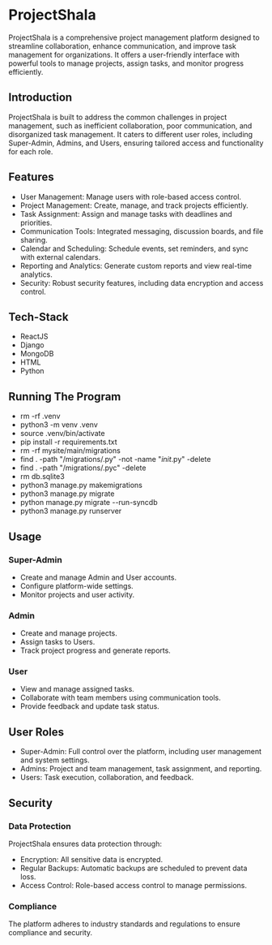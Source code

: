 # ProjectShala
ProjectShala is a comprehensive project management platform designed to streamline collaboration, enhance communication, and improve task management for organizations. It offers a user-friendly interface with powerful tools to manage projects, assign tasks, and monitor progress efficiently.

## Introduction
ProjectShala is built to address the common challenges in project management, such as inefficient collaboration, poor communication, and disorganized task management. It caters to different user roles, including Super-Admin, Admins, and Users, ensuring tailored access and functionality for each role.

## Features
- User Management: Manage users with role-based access control.
- Project Management: Create, manage, and track projects efficiently.
- Task Assignment: Assign and manage tasks with deadlines and priorities.
- Communication Tools: Integrated messaging, discussion boards, and file sharing.
- Calendar and Scheduling: Schedule events, set reminders, and sync with external calendars.
- Reporting and Analytics: Generate custom reports and view real-time analytics.
- Security: Robust security features, including data encryption and access control.

## Tech-Stack
- ReactJS
- Django
- MongoDB
- HTML
- Python

## Running The Program
- rm -rf .venv
- python3 -m venv .venv
- source .venv/bin/activate
- pip install -r requirements.txt
- rm -rf mysite/main/migrations
- find . -path "/migrations/.py" -not -name "_init_.py" -delete
- find . -path "/migrations/.pyc"  -delete
- rm db.sqlite3
- python3 manage.py makemigrations
- python3 manage.py migrate
- python manage.py migrate --run-syncdb
- python3 manage.py runserver

## Usage

### Super-Admin
- Create and manage Admin and User accounts.
- Configure platform-wide settings.
- Monitor projects and user activity.
### Admin
- Create and manage projects.
- Assign tasks to Users.
- Track project progress and generate reports.
### User
- View and manage assigned tasks.
- Collaborate with team members using communication tools.
- Provide feedback and update task status.

## User Roles

- Super-Admin: Full control over the platform, including user management and system settings.
- Admins: Project and team management, task assignment, and reporting.
- Users: Task execution, collaboration, and feedback.

## Security

### Data Protection
ProjectShala ensures data protection through:

- Encryption: All sensitive data is encrypted.
- Regular Backups: Automatic backups are scheduled to prevent data loss.
- Access Control: Role-based access control to manage permissions.
### Compliance
The platform adheres to industry standards and regulations to ensure compliance and security.


